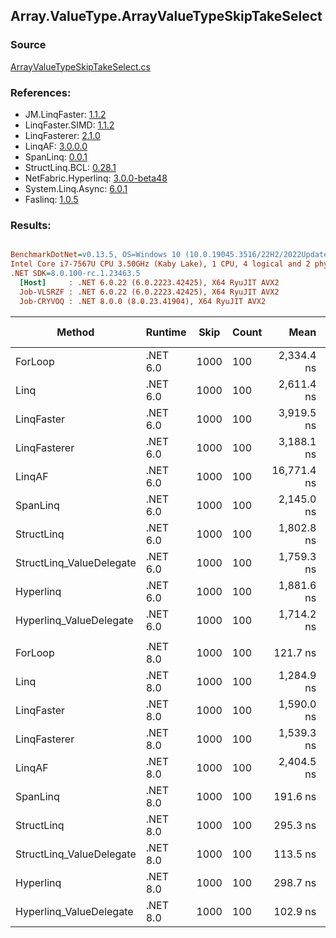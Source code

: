 ﻿## Array.ValueType.ArrayValueTypeSkipTakeSelect

### Source
[ArrayValueTypeSkipTakeSelect.cs](../LinqBenchmarks/Array/ValueType/ArrayValueTypeSkipTakeSelect.cs)

### References:
- JM.LinqFaster: [1.1.2](https://www.nuget.org/packages/JM.LinqFaster/1.1.2)
- LinqFaster.SIMD: [1.1.2](https://www.nuget.org/packages/LinqFaster.SIMD/1.0.3)
- LinqFasterer: [2.1.0](https://www.nuget.org/packages/LinqFasterer/2.1.0)
- LinqAF: [3.0.0.0](https://www.nuget.org/packages/LinqAF/3.0.0.0)
- SpanLinq: [0.0.1](https://www.nuget.org/packages/SpanLinq/0.0.1)
- StructLinq.BCL: [0.28.1](https://www.nuget.org/packages/StructLinq/0.28.1)
- NetFabric.Hyperlinq: [3.0.0-beta48](https://www.nuget.org/packages/NetFabric.Hyperlinq/3.0.0-beta48)
- System.Linq.Async: [6.0.1](https://www.nuget.org/packages/System.Linq.Async/6.0.1)
- Faslinq: [1.0.5](https://www.nuget.org/packages/Faslinq/1.0.5)

### Results:
``` ini

BenchmarkDotNet=v0.13.5, OS=Windows 10 (10.0.19045.3516/22H2/2022Update)
Intel Core i7-7567U CPU 3.50GHz (Kaby Lake), 1 CPU, 4 logical and 2 physical cores
.NET SDK=8.0.100-rc.1.23463.5
  [Host]     : .NET 6.0.22 (6.0.2223.42425), X64 RyuJIT AVX2
  Job-VLSRZF : .NET 6.0.22 (6.0.2223.42425), X64 RyuJIT AVX2
  Job-CRYVOQ : .NET 8.0.0 (8.0.23.41904), X64 RyuJIT AVX2


```
|                   Method |  Runtime | Skip | Count |        Mean |     Error |    StdDev |         Ratio | RatioSD |   Gen0 | Allocated | Alloc Ratio |
|------------------------- |--------- |----- |------ |------------:|----------:|----------:|--------------:|--------:|-------:|----------:|------------:|
|                  ForLoop | .NET 6.0 | 1000 |   100 |  2,334.4 ns |  44.64 ns |  49.61 ns |      baseline |         |      - |         - |          NA |
|                     Linq | .NET 6.0 | 1000 |   100 |  2,611.4 ns |  43.38 ns |  48.22 ns |  1.12x slower |   0.02x | 0.1526 |     320 B |          NA |
|               LinqFaster | .NET 6.0 | 1000 |   100 |  3,919.5 ns |  85.44 ns | 242.37 ns |  1.77x slower |   0.07x | 9.2010 |   19272 B |          NA |
|             LinqFasterer | .NET 6.0 | 1000 |   100 |  3,188.1 ns |  62.60 ns |  55.50 ns |  1.37x slower |   0.01x | 6.1531 |   12880 B |          NA |
|                   LinqAF | .NET 6.0 | 1000 |   100 | 16,771.4 ns | 309.65 ns | 289.65 ns |  7.18x slower |   0.24x |      - |         - |          NA |
|                 SpanLinq | .NET 6.0 | 1000 |   100 |  2,145.0 ns |  18.26 ns |  14.26 ns |  1.09x faster |   0.03x |      - |         - |          NA |
|               StructLinq | .NET 6.0 | 1000 |   100 |  1,802.8 ns |  29.64 ns |  24.75 ns |  1.29x faster |   0.03x | 0.0458 |      96 B |          NA |
| StructLinq_ValueDelegate | .NET 6.0 | 1000 |   100 |  1,759.3 ns |  17.53 ns |  14.64 ns |  1.33x faster |   0.03x |      - |         - |          NA |
|                Hyperlinq | .NET 6.0 | 1000 |   100 |  1,881.6 ns |  14.42 ns |  11.26 ns |  1.24x faster |   0.03x |      - |         - |          NA |
|  Hyperlinq_ValueDelegate | .NET 6.0 | 1000 |   100 |  1,714.2 ns |  25.07 ns |  23.45 ns |  1.36x faster |   0.04x |      - |         - |          NA |
|                          |          |      |       |             |           |           |               |         |        |           |             |
|                  ForLoop | .NET 8.0 | 1000 |   100 |    121.7 ns |   1.44 ns |   1.21 ns |      baseline |         |      - |         - |          NA |
|                     Linq | .NET 8.0 | 1000 |   100 |  1,284.9 ns |  15.53 ns |  12.97 ns | 10.56x slower |   0.16x | 0.1526 |     320 B |          NA |
|               LinqFaster | .NET 8.0 | 1000 |   100 |  1,590.0 ns |  27.85 ns |  45.76 ns | 13.26x slower |   0.40x | 9.2010 |   19272 B |          NA |
|             LinqFasterer | .NET 8.0 | 1000 |   100 |  1,539.3 ns |  29.63 ns |  26.26 ns | 12.67x slower |   0.21x | 6.1531 |   12880 B |          NA |
|                   LinqAF | .NET 8.0 | 1000 |   100 |  2,404.5 ns |  39.64 ns |  40.71 ns | 19.80x slower |   0.36x |      - |         - |          NA |
|                 SpanLinq | .NET 8.0 | 1000 |   100 |    191.6 ns |   3.25 ns |   3.04 ns |  1.58x slower |   0.03x |      - |         - |          NA |
|               StructLinq | .NET 8.0 | 1000 |   100 |    295.3 ns |   4.75 ns |   4.45 ns |  2.43x slower |   0.03x | 0.0458 |      96 B |          NA |
| StructLinq_ValueDelegate | .NET 8.0 | 1000 |   100 |    113.5 ns |   1.56 ns |   1.38 ns |  1.07x faster |   0.02x |      - |         - |          NA |
|                Hyperlinq | .NET 8.0 | 1000 |   100 |    298.7 ns |   3.35 ns |   3.13 ns |  2.45x slower |   0.04x |      - |         - |          NA |
|  Hyperlinq_ValueDelegate | .NET 8.0 | 1000 |   100 |    102.9 ns |   2.08 ns |   2.85 ns |  1.18x faster |   0.04x |      - |         - |          NA |
